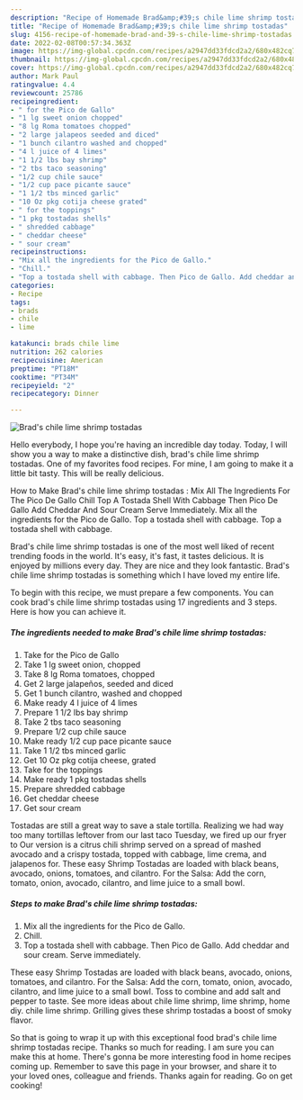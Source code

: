 ```yaml
---
description: "Recipe of Homemade Brad&amp;#39;s chile lime shrimp tostadas"
title: "Recipe of Homemade Brad&amp;#39;s chile lime shrimp tostadas"
slug: 4156-recipe-of-homemade-brad-and-39-s-chile-lime-shrimp-tostadas
date: 2022-02-08T00:57:34.363Z
image: https://img-global.cpcdn.com/recipes/a2947dd33fdcd2a2/680x482cq70/brads-chile-lime-shrimp-tostadas-recipe-main-photo.jpg
thumbnail: https://img-global.cpcdn.com/recipes/a2947dd33fdcd2a2/680x482cq70/brads-chile-lime-shrimp-tostadas-recipe-main-photo.jpg
cover: https://img-global.cpcdn.com/recipes/a2947dd33fdcd2a2/680x482cq70/brads-chile-lime-shrimp-tostadas-recipe-main-photo.jpg
author: Mark Paul
ratingvalue: 4.4
reviewcount: 25786
recipeingredient:
- " for the Pico de Gallo"
- "1 lg sweet onion chopped"
- "8 lg Roma tomatoes chopped"
- "2 large jalapeos seeded and diced"
- "1 bunch cilantro washed and chopped"
- "4 l juice of 4 limes"
- "1 1/2 lbs bay shrimp"
- "2 tbs taco seasoning"
- "1/2 cup chile sauce"
- "1/2 cup pace picante sauce"
- "1 1/2 tbs minced garlic"
- "10 Oz pkg cotija cheese grated"
- " for the toppings"
- "1 pkg tostadas shells"
- " shredded cabbage"
- " cheddar cheese"
- " sour cream"
recipeinstructions:
- "Mix all the ingredients for the Pico de Gallo."
- "Chill."
- "Top a tostada shell with cabbage. Then Pico de Gallo. Add cheddar and sour cream. Serve immediately."
categories:
- Recipe
tags:
- brads
- chile
- lime

katakunci: brads chile lime 
nutrition: 262 calories
recipecuisine: American
preptime: "PT18M"
cooktime: "PT34M"
recipeyield: "2"
recipecategory: Dinner

---
```



![Brad&#39;s chile lime shrimp tostadas](https://img-global.cpcdn.com/recipes/a2947dd33fdcd2a2/680x482cq70/brads-chile-lime-shrimp-tostadas-recipe-main-photo.jpg)

Hello everybody, I hope you're having an incredible day today. Today, I will show you a way to make a distinctive dish, brad&#39;s chile lime shrimp tostadas. One of my favorites food recipes. For mine, I am going to make it a little bit tasty. This will be really delicious.

How to Make Brad&#39;s chile lime shrimp tostadas : Mix All The Ingredients For The Pico De Gallo Chill Top A Tostada Shell With Cabbage Then Pico De Gallo Add Cheddar And Sour Cream Serve Immediately. Mix all the ingredients for the Pico de Gallo. Top a tostada shell with cabbage. Top a tostada shell with cabbage.

Brad&#39;s chile lime shrimp tostadas is one of the most well liked of recent trending foods in the world. It's easy, it's fast, it tastes delicious. It is enjoyed by millions every day. They are nice and they look fantastic. Brad&#39;s chile lime shrimp tostadas is something which I have loved my entire life.


To begin with this recipe, we must prepare a few components. You can cook brad&#39;s chile lime shrimp tostadas using 17 ingredients and 3 steps. Here is how you can achieve it.

<!--inarticleads1-->

##### The ingredients needed to make Brad&#39;s chile lime shrimp tostadas:

1. Take  for the Pico de Gallo
1. Take 1 lg sweet onion, chopped
1. Take 8 lg Roma tomatoes, chopped
1. Get 2 large jalapeños, seeded and diced
1. Get 1 bunch cilantro, washed and chopped
1. Make ready 4 l juice of 4 limes
1. Prepare 1 1/2 lbs bay shrimp
1. Take 2 tbs taco seasoning
1. Prepare 1/2 cup chile sauce
1. Make ready 1/2 cup pace picante sauce
1. Take 1 1/2 tbs minced garlic
1. Get 10 Oz pkg cotija cheese, grated
1. Take  for the toppings
1. Make ready 1 pkg tostadas shells
1. Prepare  shredded cabbage
1. Get  cheddar cheese
1. Get  sour cream


Tostadas are still a great way to save a stale tortilla. Realizing we had way too many tortillas leftover from our last taco Tuesday, we fired up our fryer to Our version is a citrus chili shrimp served on a spread of mashed avocado and a crispy tostada, topped with cabbage, lime crema, and jalapenos for. These easy Shrimp Tostadas are loaded with black beans, avocado, onions, tomatoes, and cilantro. For the Salsa: Add the corn, tomato, onion, avocado, cilantro, and lime juice to a small bowl. 

<!--inarticleads2-->

##### Steps to make Brad&#39;s chile lime shrimp tostadas:

1. Mix all the ingredients for the Pico de Gallo.
1. Chill.
1. Top a tostada shell with cabbage. Then Pico de Gallo. Add cheddar and sour cream. Serve immediately.


These easy Shrimp Tostadas are loaded with black beans, avocado, onions, tomatoes, and cilantro. For the Salsa: Add the corn, tomato, onion, avocado, cilantro, and lime juice to a small bowl. Toss to combine and add salt and pepper to taste. See more ideas about chile lime shrimp, lime shrimp, home diy. chile lime shrimp. Grilling gives these shrimp tostadas a boost of smoky flavor. 

So that is going to wrap it up with this exceptional food brad&#39;s chile lime shrimp tostadas recipe. Thanks so much for reading. I am sure you can make this at home. There's gonna be more interesting food in home recipes coming up. Remember to save this page in your browser, and share it to your loved ones, colleague and friends. Thanks again for reading. Go on get cooking!

